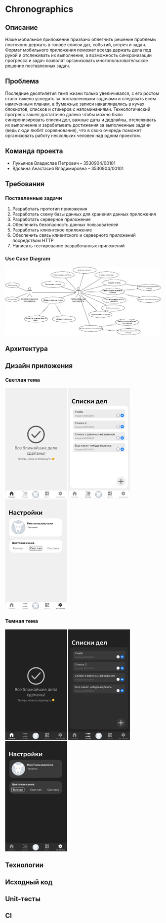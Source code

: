 # Chronographics
## Описание
Наше мобильное приложение призвано облегчить решение проблемы постоянно держать в голове список дат, событий, встреч и задач.
Формат мобильного приложения поможет всегда держать дела под рукой и отслеживать их выполнение, а возможность синхронизации прогресса и задач позволят организовать многопользовательское решение поставленных задач.
## Проблема
Последние десятилетия темп жизни только увеличивался, с его ростом стало тяжело уследить за поставленными задачами и следовать всем намеченным планам, а бумажные записи накапливались в кучах блокнотов, списков и стикеров с напоминаниями.
Технологический прогресс зашел достаточно далеко чтобы можно было синхронизировать списки дел, важные даты и дедлайны, отслеживать их выполнение и зарабатывать достижения за выполненные задачи (ведь люди любят соревнования), что в свою очередь поможет организовать работу нескольких человек над одним проектом.
## Команда проекта
* Лукьянов Владислав Петрович – 3530904/00101
* Вдовина Анастасия Владимировна – 3530904/00101
## Требования
### Поставленные задачи
1. Разработать прототип приложения
2. Разработать схему базы данных для хранения данных приложения
3. Разработать серверное приложение
4. Обеспечить безопасность данных пользователей
5. Разработать клиентское приложение
6. Обеспечить связь клиентского и серверного приложений посредством HTTP
7. Написать тестирование разработанных приложений
### Use Case Diagram
<img src="/res/diagrams/use_case_diagram.png" width="800">

## Архитектура
## Дизайн приложения
### Светлая тема
<p>
<img src="/res/screens/light_screen_1.png" width="200">
<img src="/res/screens/light_screen_2.png" width="200">
<img src="/res/screens/light_screen_3.png" width="200">
</p>

### Темная тема
<p>
<img src="/res/screens/dark_screen_1.png" width="200">
<img src="/res/screens/dark_screen_2.png" width="200">
<img src="/res/screens/dark_screen_3.png" width="200">
</p>

## Технологии
## Исходный код
## Unit-тесты
## CI
